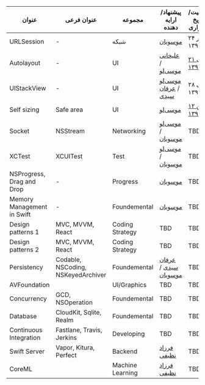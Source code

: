 | عنوان                      | عنوان فرعی                         | مجموعه           | پیشنهاد/ارایه دهنده                      | وضعیت/تاریخ برگزاری                      | نمایه                                    | ویدیو                                    |
| -------------------------- | ---------------------------------- | ---------------- | ---------------------------------------- | ---------------------------------------- | ---------------------------------------- | ---------------------------------------- |
| URLSession                 | -                                  | شبکه             | [موسویان](https://github.com/amosavian)  | ۲۴ آذر ۱۳۹۶                              | [nstehran.ir](http://nstehran.ir/1396/10/26/دورهمی-nsurlsession/) | [آپارات](https://www.aparat.com/video/video/embed/videohash/Ea4SM/vt/frame) |
| Autolayout                 | -                                  | UI               | [علیخانی](https://github.com/devAlikhani) / [موسی‌لو](https://github.com/farshadmb) | [۲۱ دی ۱۳۹۶](https://evand.com/events/tehran-wwdc-1) | [nstehran.ir](http://nstehran.ir/1396/10/26/دورهمی-ui-development/) | [آپارات](https://www.aparat.com/video/video/embed/videohash/ACJlk/vt/frame) |
| UIStackView                | -                                  | UI               | [موسی‌لو](https://github.com/farshadmb) / [عرفان سیدی](https://github.com/NSErfan) | ۲۸ دی ۱۳۹۶                               | [nstehran.ir](http://nstehran.ir/1396/10/26/دورهمی-uistackview/) | [آپارات](https://www.aparat.com/video/video/embed/videohash/8TGjB/vt/frame) |
| Self sizing                | Safe area                          | UI               | [موسی‌لو](https://github.com/farshadmb)  | [۱۲ بهمن ۱۳۹۶](https://evand.com/events/nstehran3) | [nstehran.ir](http://nstehran.ir/1396/11/08/دورهمی-ui-development-self-sizing/) | آپارات                                   |
| Socket                     | NSStream                           | Networking       | [موسی‌لو](https://github.com/farshadmb) / [موسویان](https://github.com/amosavian) | TBD                                      |                                          |                                          |
| XCTest                     | XCUITest                           | Test             | [موسی‌لو](https://github.com/farshadmb) / [موسویان](https://github.com/amosavian) | TBD                                      |                                          |                                          |
| NSProgress, Drag and Drop  | -                                  | Progress         | [موسویان](https://github.com/amosavian)  | TBD                                      |                                          |                                          |
| Memory Management in Swift | -                                  | Foundemental     | [موسویان](https://github.com/amosavian)  | TBD                                      |                                          |                                          |
| Design patterns 1          | MVC, MVVM, React                   | Coding Strategy  | TBD                                      | TBD                                      |                                          |                                          |
| Design patterns 2          | MVC, MVVM, React                   | Coding Strategy  | TBD                                      | TBD                                      |                                          |                                          |
| Persistency                | Codable, NSCoding, NSKeyedArchiver | Foundemental     | [عرفان سیدی](https://github.com/NSErfan) / [موسویان](https://github.com/amosavian) | TBD                                      |                                          |                                          |
| AVFoundation               |                                    | UI/Graphics      | TBD                                      | TBD                                      |                                          |                                          |
| Concurrency                | GCD, NSOperation                   | Foundemental     | TBD                                      | TBD                                      |                                          |                                          |
| Database                   | CloudKit, Sqlite, Realm            | Foundemental     | TBD                                      | TBD                                      |                                          |                                          |
| Continuous Integration     | Fastlane, Travis, Jerkins          | Developing       | TBD                                      | TBD                                      |                                          |                                          |
| Swift Server               | Vapor, Kitura, Perfect             | Backend          | [فرزاد نظیفی](https://github.com/euwars) | TBD                                      |                                          |                                          |
| CoreML                     |                                    | Machine Learning | [فرزاد نظیفی](https://github.com/euwars) | TBD                                      |                                          |                                          |